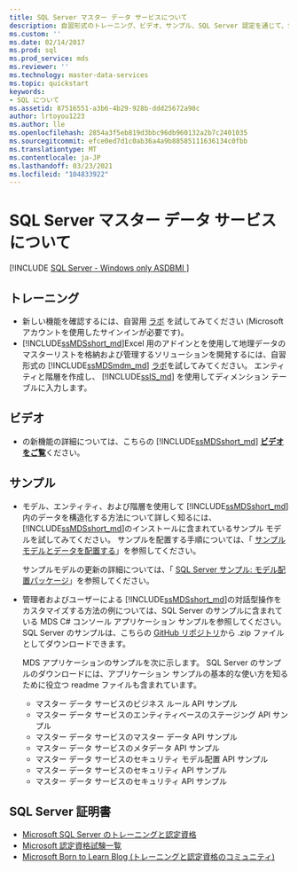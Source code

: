 ```yaml
---
title: SQL Server マスター データ サービスについて
description: 自習形式のトレーニング、ビデオ、サンプル、SQL Server 認定を通じて、SQL Server 2019 マスターデータサービスの特徴と機能を確認します。
ms.custom: ''
ms.date: 02/14/2017
ms.prod: sql
ms.prod_service: mds
ms.reviewer: ''
ms.technology: master-data-services
ms.topic: quickstart
keywords:
- SQL について
ms.assetid: 87516551-a3b6-4b29-928b-ddd25672a98c
author: lrtoyou1223
ms.author: lle
ms.openlocfilehash: 2854a3f5eb819d3bbc96db960132a2b7c2401035
ms.sourcegitcommit: efce0ed7d1c0ab36a4a9b88585111636134c0fbb
ms.translationtype: MT
ms.contentlocale: ja-JP
ms.lasthandoff: 03/23/2021
ms.locfileid: "104833922"
---
```

# <a name="learn-sql-server-master-data-services"></a>SQL Server マスター データ サービスについて

[!INCLUDE [SQL Server - Windows only ASDBMI  ](../includes/applies-to-version/sql-windows-only-asdbmi.md)]

  
  
## <a name="training"></a>トレーニング  

* 新しい機能を確認するには、自習用 [ラボ](https://www.microsoft.com/handsonlabs/selfpacedlabs) を試してみてください (Microsoft アカウントを使用したサインインが必要です)。  
* [!INCLUDE[ssMDSshort_md](../includes/ssmdsshort-md.md)]Excel 用のアドインとを使用して地理データのマスターリストを格納および管理するソリューションを開発するには、自習形式の [!INCLUDE[ssMDSmdm_md](../includes/ssmdsmdm-md.md)] [ラボ](https://www.microsoft.com/handsonlabs/selfpacedlabs)を試してみてください。 エンティティと階層を作成し、 [!INCLUDE[ssIS_md](../includes/ssis-md.md)] を使用してディメンション テーブルに入力します。  
  
## <a name="videos"></a>ビデオ  
* の新機能の詳細については、こちらの [!INCLUDE[ssMDSshort_md](../includes/ssmdsshort-md.md)] [**ビデオをご覧**](https://www.youtube.com/watch?v=cKA72FpOVxI)ください。  
  
## <a name="samples"></a>サンプル  
* モデル、エンティティ、および階層を使用して [!INCLUDE[ssMDSshort_md](../includes/ssmdsshort-md.md)] 内のデータを構造化する方法について詳しく知るには、 [!INCLUDE[ssMDSshort_md](../includes/ssmdsshort-md.md)]のインストールに含まれているサンプル モデルを試してみてください。 サンプルを配置する手順については、「 [サンプル モデルとデータを配置する](../master-data-services/master-data-services-installation-and-configuration.md#deploySample)」を参照してください。   
  
    サンプルモデルの更新の詳細については、「 [SQL Server サンプル: モデル配置パッケージ](../master-data-services/sql-server-samples-model-deployment-packages-mds.md)」を参照してください。  
  
* 管理者およびユーザーによる [!INCLUDE[ssMDSshort_md](../includes/ssmdsshort-md.md)]の対話型操作をカスタマイズする方法の例については、SQL Server のサンプルに含まれている MDS C# コンソール アプリケーション サンプルを参照してください。 SQL Server のサンプルは、こちらの [GitHub リポジトリ](https://github.com/Microsoft/sql-server-samples)から .zip ファイルとしてダウンロードできます。  
  
    MDS アプリケーションのサンプルを次に示します。 SQL Server のサンプルのダウンロードには、アプリケーション サンプルの基本的な使い方を知るために役立つ readme ファイルも含まれています。  
    * マスター データ サービスのビジネス ルール API サンプル  
    * マスター データ サービスのエンティティベースのステージング API サンプル  
    * マスター データ サービスのマスター データ API サンプル  
    * マスター データ サービスのメタデータ API サンプル  
    * マスター データ サービスのセキュリティ モデル配置 API サンプル  
    * マスター データ サービスのセキュリティ API サンプル  
    * マスター データ サービスのセキュリティ API サンプル  
  
## <a name="sql-server-certification"></a>SQL Server 証明書  
* [Microsoft SQL Server のトレーニングと認定資格](https://www.microsoft.com/learning/sql-training.aspx)  
* [Microsoft 認定資格試験一覧](https://www.microsoft.com/learning/exam-list.aspx)  
* [Microsoft Born to Learn Blog (トレーニングと認定資格のコミュニティ)](https://microsoft.com/learning/community.aspx)  
  
  
  
  
  
  

